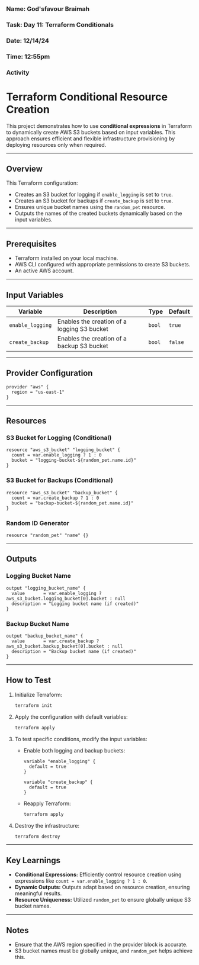 ### Name: God'sfavour Braimah
### Task: Day 11: Terraform Conditionals 
### Date: 12/14/24
### Time: 12:55pm
 ### Activity
# Terraform Conditional Resource Creation

This project demonstrates how to use **conditional expressions** in Terraform to dynamically create AWS S3 buckets based on input variables. This approach ensures efficient and flexible infrastructure provisioning by deploying resources only when required.

---

## Overview

This Terraform configuration:
- Creates an S3 bucket for logging if `enable_logging` is set to `true`.
- Creates an S3 bucket for backups if `create_backup` is set to `true`.
- Ensures unique bucket names using the `random_pet` resource.
- Outputs the names of the created buckets dynamically based on the input variables.

---

## Prerequisites
- Terraform installed on your local machine.
- AWS CLI configured with appropriate permissions to create S3 buckets.
- An active AWS account.

---

## Input Variables
| Variable         | Description                                    | Type    | Default |
|------------------|------------------------------------------------|---------|---------|
| `enable_logging` | Enables the creation of a logging S3 bucket   | `bool`  | `true`  |
| `create_backup`  | Enables the creation of a backup S3 bucket    | `bool`  | `false` |

---

## Provider Configuration
```hcl
provider "aws" {
  region = "us-east-1"
}
```

---

## Resources
### S3 Bucket for Logging (Conditional)
```hcl
resource "aws_s3_bucket" "logging_bucket" {
  count = var.enable_logging ? 1 : 0
  bucket = "logging-bucket-${random_pet.name.id}"
}
```

### S3 Bucket for Backups (Conditional)
```hcl
resource "aws_s3_bucket" "backup_bucket" {
  count = var.create_backup ? 1 : 0
  bucket = "backup-bucket-${random_pet.name.id}"
}
```

### Random ID Generator
```hcl
resource "random_pet" "name" {}
```

---

## Outputs
### Logging Bucket Name
```hcl
output "logging_bucket_name" {
  value       = var.enable_logging ? aws_s3_bucket.logging_bucket[0].bucket : null
  description = "Logging bucket name (if created)"
}
```

### Backup Bucket Name
```hcl
output "backup_bucket_name" {
  value       = var.create_backup ? aws_s3_bucket.backup_bucket[0].bucket : null
  description = "Backup bucket name (if created)"
}
```

---

## How to Test
1. Initialize Terraform:
   ```bash
   terraform init
   ```

2. Apply the configuration with default variables:
   ```bash
   terraform apply
   ```

3. To test specific conditions, modify the input variables:
   - Enable both logging and backup buckets:
     ```hcl
     variable "enable_logging" {
       default = true
     }

     variable "create_backup" {
       default = true
     }
     ```

   - Reapply Terraform:
     ```bash
     terraform apply
     ```

4. Destroy the infrastructure:
   ```bash
   terraform destroy
   ```

---

## Key Learnings
- **Conditional Expressions:** Efficiently control resource creation using expressions like `count = var.enable_logging ? 1 : 0`.
- **Dynamic Outputs:** Outputs adapt based on resource creation, ensuring meaningful results.
- **Resource Uniqueness:** Utilized `random_pet` to ensure globally unique S3 bucket names.

---

## Notes
- Ensure that the AWS region specified in the provider block is accurate.
- S3 bucket names must be globally unique, and `random_pet` helps achieve this.
